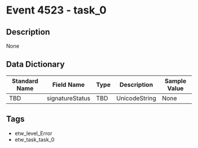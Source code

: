 # Event 4523 - task_0

## Description
None

## Data Dictionary
|Standard Name|Field Name|Type|Description|Sample Value|
|---|---|---|---|---|
|TBD|signatureStatus|TBD|UnicodeString|None|None|

## Tags
* etw_level_Error
* etw_task_task_0